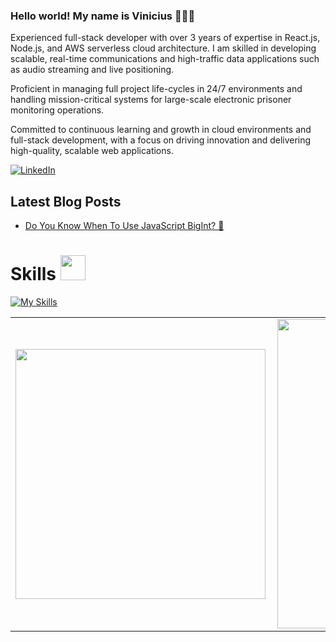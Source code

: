 ### Hello world! My name is **Vinicius** 🤘🧑‍💻

Experienced full-stack developer with over 3 years of expertise in React.js, Node.js, and AWS serverless cloud architecture. I am skilled in developing scalable, real-time communications and high-traffic data applications such as audio streaming and live positioning.

Proficient in managing full project life-cycles in 24/7 environments and handling mission-critical systems for large-scale electronic prisoner monitoring operations.

Committed to continuous learning and growth in cloud environments and full-stack development, with a focus on driving innovation and delivering high-quality, scalable web applications.

[![LinkedIn](https://img.shields.io/badge/linkedin-%230077B5.svg?style=for-the-badge&logo=linkedin&logoColor=white)](https://www.linkedin.com/in/vinicius-carvalho-guterres/)


## Latest Blog Posts  

<!-- <a href="https://www.linkedin.com/in/vinicius-carvalho-guterres/recent-activity/articles/"><img src="https://img.shields.io/badge/dev.to-0A0A0A?style=for-the-badge&logo=devdotto&logoColor=white"/></a><br> -->
<!-- BLOG-POST-LIST:START -->
- [Do You Know When To Use JavaScript BigInt? 👀](https://www.linkedin.com/pulse/do-you-know-when-use-javascript-bigint-vinicius-carvalho-guterres-cdclf/?trackingId=b6v%2BNd82TJqYKUPXjBxdnQ%3D%3D)

<!-- <hr> -->

# Skills <img src='https://user-images.githubusercontent.com/74038190/206662607-d9e7591e-bbf9-42f9-9386-29efc927bc16.gif' width="40"> 

[![My Skills](https://skillicons.dev/icons?i=javascript,react,typescript,nodejs,nestjs,aws,linux,mongodb,postgres,redis)](https://skillicons.dev)

<!-- Most used languages metrics -->

<center>
<table>
    <tr>
        <td><img width="400px" align="left" src="https://github-readme-stats.vercel.app/api/top-langs/?username=viniciusGuterres&hide=html&layout=compact&theme=buefy" /></td>
        <td><img width="495px" align="left" src="https://github-readme-stats.vercel.app/api?username=viniciusGuterres&theme=buefy"/></td>
    </tr>   
</table>
</center>